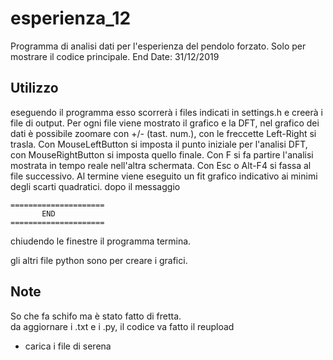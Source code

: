 # esperienza_12
Programma di analisi dati per l'esperienza del pendolo forzato. Solo per mostrare il codice principale. End Date: 31/12/2019

## Utilizzo
eseguendo il programma esso scorrerà i files indicati in settings.h e creerà i file di output.
Per ogni file viene mostrato il grafico e la DFT, nel grafico dei dati è possibile zoomare con +/- (tast. num.), con le freccette Left-Right si trasla. Con MouseLeftButton si imposta il punto iniziale per l'analisi DFT, con MouseRightButton si imposta quello finale. Con F si fa partire l'analisi mostrata in tempo reale nell'altra schermata. Con Esc o Alt-F4 si fassa al file successivo.
Al termine viene eseguito un fit grafico indicativo ai minimi degli scarti quadratici.
dopo il messaggio

```
=====================
       END
=====================
```
chiudendo le finestre il programma termina.

gli altri file python sono per creare i grafici.

## Note
So che fa schifo ma è stato fatto di fretta.  
da aggiornare i .txt e i .py, il codice va fatto il reupload  
+ carica i file di serena
